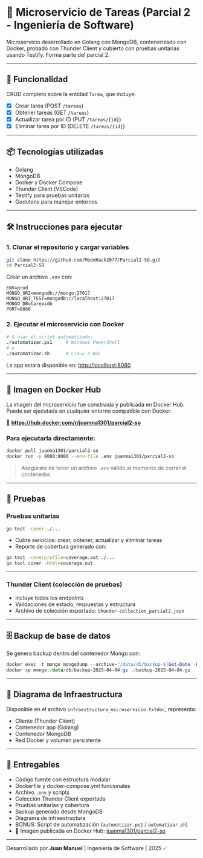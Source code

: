 # 🧪 Microservicio de Tareas (Parcial 2 - Ingeniería de Software)

Microservicio desarrollado en Golang con MongoDB, contenerizado con Docker, probado con Thunder Client y cubierto con pruebas unitarias usando Testify. Forma parte del parcial 2.

---

## 🚀 Funcionalidad

CRUD completo sobre la entidad `Tarea`, que incluye:

- [x] Crear tarea (POST `/tareas`)
- [x] Obtener tareas (GET `/tareas`)
- [x] Actualizar tarea por ID (PUT `/tareas/{id}`)
- [x] Eliminar tarea por ID (DELETE `/tareas/{id}`)

---

## 📦 Tecnologías utilizadas

- Golang
- MongoDB
- Docker y Docker Compose
- Thunder Client (VSCode)
- Testify para pruebas unitarias
- Godotenv para manejar entornos

---

## 🛠️ Instrucciones para ejecutar

### 1. Clonar el repositorio y cargar variables

```bash
git clone https://github.com/MoonHack2077/Parcial2-SO.git
cd Parcial2-SO
```

Crear un archivo `.env` con:

```env
ENV=prod
MONGO_URI=mongodb://mongo:27017
MONGO_URI_TEST=mongodb://localhost:27017
MONGO_DB=tareasdb
PORT=8080
```

### 2. Ejecutar el microservicio con Docker

```bash
# O usar el script automatizado:
./automatizar.ps1     # Windows PowerShell
# o
./automatizar.sh      # Linux o WSL
```

La app estará disponible en: [http://localhost:8080](http://localhost:8080)

---

## 🐳 Imagen en Docker Hub

La imagen del microservicio fue construida y publicada en Docker Hub. Puede ser ejecutada en cualquier entorno compatible con Docker:

🔗 **https://hub.docker.com/r/juanma1301/parcial2-so**

### Para ejecutarla directamente:

```bash
docker pull juanma1301/parcial2-so
docker run -p 8080:8080 --env-file .env juanma1301/parcial2-so
```

> Asegúrate de tener un archivo `.env` válido al momento de correr el contenedor.

---

## 🧪 Pruebas

### Pruebas unitarias

```bash
go test -cover ./...
```

- Cubre servicios: crear, obtener, actualizar y eliminar tareas
- Reporte de cobertura generado con:

```bash
go test -coverprofile=coverage.out ./...
go tool cover -html=coverage.out
```

---

### Thunder Client (colección de pruebas)

- Incluye todos los endpoints
- Validaciones de estado, respuestas y estructura
- Archivo de colección exportado: `thunder-collection_parcial2.json`

---

## 🗄️ Backup de base de datos

Se genera backup dentro del contenedor Mongo con:

```powershell
docker exec -t mongo mongodump --archive="/data/db/backup-$(Get-Date -Format yyyy-MM-dd).gz" --gzip --db=tareasdb
docker cp mongo:/data/db/backup-2025-04-04.gz ./backup-2025-04-04.gz
```

---

## 📐 Diagrama de Infraestructura

Disponible en el archivo `infraestructura_microservicio.txtdoc`, representa:

- Cliente (Thunder Client)
- Contenedor app (Golang)
- Contenedor MongoDB
- Red Docker y volumen persistente

---

## 🎯 Entregables

- Código fuente con estructura modular
- Dockerfile y docker-compose.yml funcionales
- Archivo `.env` y scripts
- Colección Thunder Client exportada
- Pruebas unitarias y cobertura
- Backup generado desde MongoDB
- Diagrama de infraestructura
- BONUS: Script de automatización (`automatizar.ps1` / `automatizar.sh`)
- 🐳 Imagen publicada en Docker Hub: [juanma1301/parcial2-so](https://hub.docker.com/r/juanma1301/parcial2-so)

---

Desarrollado por **Juan Manuel** | Ingeniería de Software | 2025 ✅

